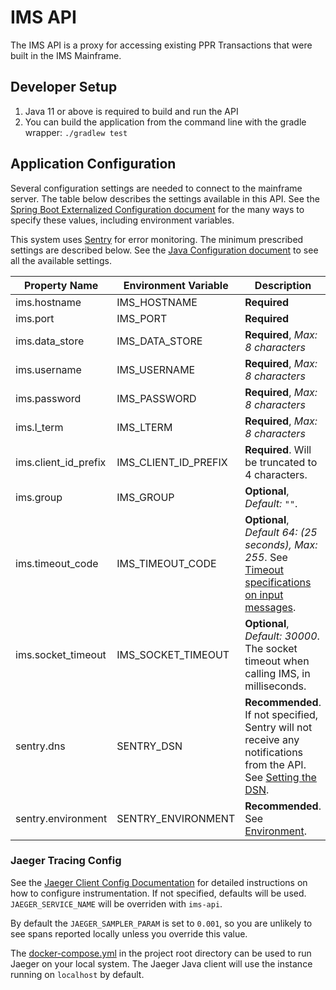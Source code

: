 # IMS API

The IMS API is a proxy for accessing existing PPR Transactions that were built in the IMS Mainframe.

## Developer Setup

1. Java 11 or above is required to build and run the API
1. You can build the application from the command line with the gradle wrapper: `./gradlew test`

## Application Configuration

Several configuration settings are needed to connect to the mainframe server.  The table below describes the settings
available in this API. See the [Spring Boot Externalized Configuration document](https://docs.spring.io/spring-boot/docs/current/reference/html/spring-boot-features.html#boot-features-external-config)
for the many ways to specify these values, including environment variables.

This system uses [Sentry](https://sentry.io/) for error monitoring.  The minimum prescribed settings are described
below. See the [Java Configuration document](https://docs.sentry.io/clients/java/config/) to see all the available
settings.

| Property Name | Environment Variable | Description |
| ------------- | -------------------- | ----------- |
| ims.hostname | IMS_HOSTNAME | **Required** |
| ims.port | IMS_PORT | **Required** |
| ims.data_store | IMS_DATA_STORE | **Required**, _Max: 8 characters_ |
| ims.username | IMS_USERNAME | **Required**, _Max: 8 characters_ |
| ims.password | IMS_PASSWORD | **Required**, _Max: 8 characters_ |
| ims.l_term | IMS_LTERM | **Required**, _Max: 8 characters_ |
| ims.client_id_prefix | IMS_CLIENT_ID_PREFIX | **Required**.  Will be truncated to 4 characters. |
| ims.group | IMS_GROUP | **Optional**, _Default: `""`_. |
| ims.timeout_code | IMS_TIMEOUT_CODE | **Optional**, _Default 64: (25 seconds), Max: 255_. See [Timeout specifications on input messages](https://www.ibm.com/support/knowledgecenter/en/SSEPH2_13.1.0/com.ibm.ims13.doc.ccg/ims_ct_irmtimerusage.htm). |
| ims.socket_timeout | IMS_SOCKET_TIMEOUT | **Optional**, _Default: 30000_. The socket timeout when calling IMS, in milliseconds. |
| sentry.dns | SENTRY_DSN | **Recommended**. If not specified, Sentry will not receive any notifications from the API. See [Setting the DSN](https://docs.sentry.io/clients/java/config/#setting-the-dsn). |
| sentry.environment | SENTRY_ENVIRONMENT | **Recommended**. See [Environment](https://docs.sentry.io/clients/java/config/#environment). |

### Jaeger Tracing Config

See the [Jaeger Client Config Documentation](https://github.com/jaegertracing/jaeger-client-java/blob/v1.0.0/jaeger-core/README.md#configuration-via-environment)
for detailed instructions on how to configure instrumentation.  If not specified, defaults will be used.
`JAEGER_SERVICE_NAME` will be overriden with `ims-api`.

By default the `JAEGER_SAMPLER_PARAM` is set to `0.001`, so you are unlikely to see spans reported locally unless you
override this value.

The [docker-compose.yml](../docker-compose.yml) in the project root directory can be used to run Jaeger on your local
system. The Jaeger Java client will use the instance running on `localhost` by default.
